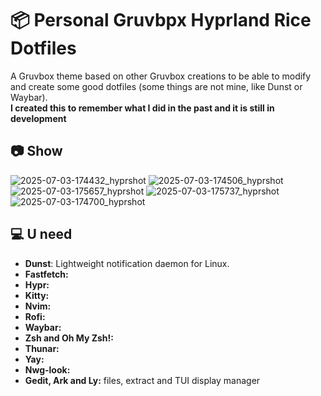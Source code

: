 # 📦 Personal Gruvbpx Hyprland Rice Dotfiles
A  Gruvbox theme based on other Gruvbox creations to be able to modify and create some good dotfiles (some things are not mine, like Dunst or Waybar).<br> **I created this to remember what I did in the past and it is still in development**

## 📷 Show
![2025-07-03-174432_hyprshot](https://github.com/user-attachments/assets/5f3f2089-5ec7-4b37-b975-0bc7411f2ddb)
![2025-07-03-174506_hyprshot](https://github.com/user-attachments/assets/2cf1ee06-6ded-45de-ab2e-0d1e7bd1fbe0)
![2025-07-03-175657_hyprshot](https://github.com/user-attachments/assets/00542eac-7d2f-4e87-a003-0ff2d23f3678)
![2025-07-03-175737_hyprshot](https://github.com/user-attachments/assets/452e50dc-b388-4d32-8066-822c205ba26f)
![2025-07-03-174700_hyprshot](https://github.com/user-attachments/assets/7b751e05-0fe7-474d-856c-600617046309)

## 💻 U need
- **Dunst**: Lightweight notification daemon for Linux.
- **Fastfetch:**
- **Hypr:**
- **Kitty:**
- **Nvim:**
- **Rofi:**
- **Waybar:**
- **Zsh and Oh My Zsh!:**
- **Thunar:**
- **Yay:**
- **Nwg-look:**
- **Gedit, Ark and Ly:** files, extract and TUI display manager
